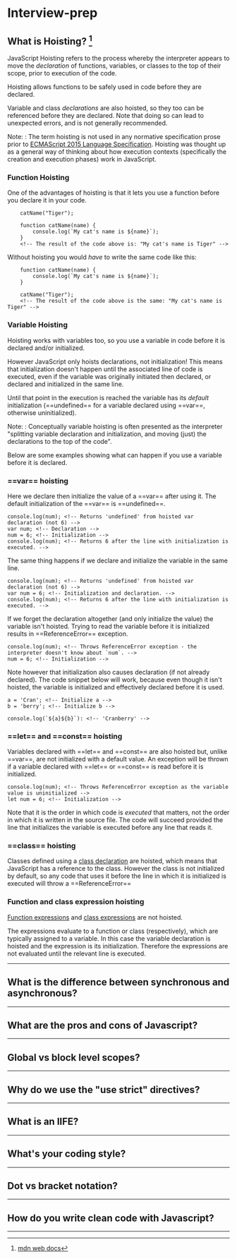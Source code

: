 # Interview-prep

## What is Hoisting? [^1]

JavaScript Hoisting refers to the process whereby the interpreter appears to move the _declaration_ of functions, variables, or classes to the top of their scope, prior to execution of the code.

Hoisting allows functions to be safely used in code before they are declared.

Variable and class _declarations_ are also hoisted, so they too can be referenced before they are declared. Note that doing so can lead to unexpected errors, and is not generally recommended.

Note:
: The term hoisting is not used in any normative specification prose prior to [ECMAScript 2015 Language Specification](https://262.ecma-international.org/6.0/). Hoisting was thought up as a general way of thinking about how execution contexts (specifically the creation and execution phases) work in JavaScript.

### Function Hoisting

One of the advantages of hoisting is that it lets you use a function before you declare it in your code.

```
    catName("Tiger");

    function catName(name) {
        console.log(`My cat's name is ${name}`);
    }
    <!-- The result of the code above is: "My cat's name is Tiger" -->
```

Without hoisting you would _have_ to write the same code like this:

```
    function catName(name) {
        console.log(`My cat's name is ${name}`);
    }

    catName("Tiger");
    <!-- The result of the code above is the same: "My cat's name is Tiger" -->
```

### Variable Hoisting

Hoisting works with variables too, so you use a variable in code before it is declared and/or initialized.

However JavaScript only hoists declarations, not initialization! This means that initialization doesn't happen until the associated line of code is executed, even if the variable was originally initiated then declared, or declared and initialized in the same line.

Until that point in the execution is reached the variable has its _default_ initialization (==undefined== for a variable declared using ==var==, otherwise uninitialized).

Note:
: Conceptually variable hoisting is often presented as the interpreter "splitting variable declaration and initialization, and moving (just) the declarations to the top of the code".

Below are some examples showing what can happen if you use a variable before it is declared.

### ==var== hoisting

Here we declare then initialize the value of a ==var== after using it. The default initialization of the ==var== is ==undefined==.

```
console.log(num); <!-- Returns 'undefined' from hoisted var declaration (not 6) -->
var num; <!-- Declaration -->
num = 6; <!-- Initialization -->
console.log(num); <!-- Returns 6 after the line with initialization is executed. -->
```

The same thing happens if we declare and initialize the variable in the same line.

```
console.log(num); <!-- Returns 'undefined' from hoisted var declaration (not 6) -->
var num = 6; <!-- Initialization and declaration. -->
console.log(num); <!-- Returns 6 after the line with initialization is executed. -->
```

If we forget the declaration altogether (and only initialize the value) the variable isn't hoisted. Trying to read the variable before it is initialized results in ==ReferenceError== exception.

```
console.log(num); <!-- Throws ReferenceError exception - the interpreter doesn't know about `num`. -->
num = 6; <!-- Initialization -->
```

Note however that initialization also causes declaration (if not already declared). The code snippet below will work, because even though it isn't hoisted, the variable is initialized and effectively declared before it is used.

```
a = 'Cran'; <!-- Initialize a -->
b = 'berry'; <!-- Initialize b -->

console.log(`${a}${b}`): <!-- 'Cranberry' -->
```

### ==let== and ==const== hoisting

Variables declared with ==let== and ==const== are also hoisted but, unlike ==var==, are not initialized with a default value. An exception will be thrown if a variable declared with ==let== or ==const== is read before it is initialized.

```
console.log(num); <!-- Throws ReferenceError exception as the variable value is uninitialized -->
let num = 6; <!-- Initialization -->
```

Note that it is the order in which code is _executed_ that matters, not the order in which it is written in the source file. The code will succeed provided the line that initializes the variable is executed before any line that reads it.

### ==class== hoisting

Classes defined using a [class declaration](https://developer.mozilla.org/en-US/docs/Web/JavaScript/Reference/Classes#class_declarations) are hoisted, which means that JavaScript has a reference to the class. However the class is not initialized by default, so any code that uses it before the line in which it is initialized is executed will throw a ==ReferenceError==

### Function and class expression hoisting

[Function expressions](https://developer.mozilla.org/en-US/docs/Glossary/Hoisting) and [class expressions](https://developer.mozilla.org/en-US/docs/Web/JavaScript/Reference/Classes#class_expressions) are not hoisted.

The expressions evaluate to a function or class (respectively), which are typically assigned to a variable. In this case the variable declaration is hoisted and the expression is its initialization. Therefore the expressions are not evaluated until the relevant line is executed.

---

## What is the difference between synchronous and asynchronous?

---

## What are the pros and cons of Javascript?

---

## Global vs block level scopes?

---

## Why do we use the "use strict" directives?

---

## What is an IIFE?

---

## What's your coding style?

---

## Dot vs bracket notation?

---

## How do you write clean code with Javascript?

---

[^1]: [mdn web docs](https://developer.mozilla.org/en-US/docs/Glossary/Hoisting)
